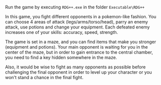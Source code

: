 Run the game by executing `RDG++.exe` in the folder `Executable\RDG++`

In this game, you fight different opponents in a pokemon-like fashion.
You can choose 4 areas of attack (legs/arms/torso/head), parry an enemy attack, use potions and change your equipment. Each defeated enemy increases one of your skills: accuracy, speed, strength.

The game is set in a maze, and you can find items that make you stronger (equipment and potions).
Your main opponent is waiting for you in the center of the maze, but in order to gain entrance to the central chamber, you need to find a key hidden somewhere in the maze.

Also, it would be wise to fight as many opponents as possible before challenging the final opponent in order to level up your character or you won't stand a chance in the final fight. 
